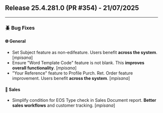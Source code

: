 ## Release 25.4.281.0 (PR #354) - 21/07/2025
---
### 🪲 Bug Fixes

#### 🌐 General
  * Set Subject feature as non-edifeature. Users benefit **across the system**. [*mpisana*]
  * Ensure "Word Template Code" feature is not blank. This **improves overall functionality**. [*mpisana*]
  * "Your Reference" feature to Profile Purch. Ret. Order feature improvement. Users benefit **across the system**. [*mpisana*]

#### 🛒 Sales
  * Simplify condition for EOS Type check in Sales Document report. **Better sales workflows** and customer tracking. [*mpisana*]

